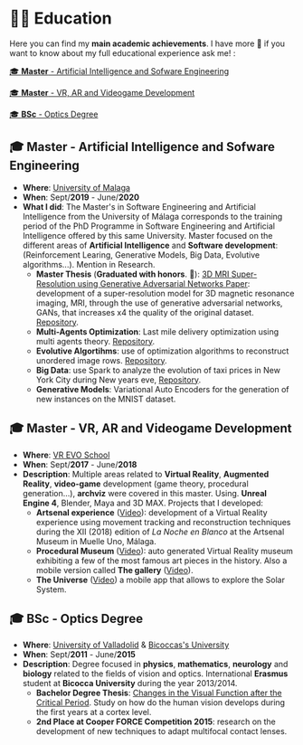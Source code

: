 # 🧑‍🎓 Education

Here you can find my **main academic achievements**. I have more 🙂 if you want to know about my full educational experience ask me! :

<!-- no toc --> 
[🎓 **Master** - Artificial Intelligence and Sofware Engineering](#master-artificial-intelligence-and-sofware-engineering)
<!-- no toc --> 
[🎓 **Master** - VR, AR and Videogame Development](#master-vr-ar-and-videogame-development)
<!-- no toc --> 
[🎓 **BSc** - Optics Degree](#bsc-optics-degree)

## 🎓 **Master** - Artificial Intelligence and Sofware Engineering

<!-- ![UMA](https://upload.wikimedia.org/wikipedia/en/1/1b/Seal_University_of_M%C3%A1laga.png) -->

- **Where**: [University of Malaga](https://www.uma.es/)
- **When**: Sept/**2019** - June/**2020**
- **What I did**: The Master's in Software Engineering and Artificial Intelligence from the University of Málaga corresponds to the training period of the PhD Programme in Software Engineering and Artificial Intelligence offered by this same University. Master focused on the different areas of **Artificial Intelligence** and **Software development**: (Reinforcement Learing, Generative Models, Big Data, Evolutive algorithms...). Mention in Research. 
    - **Master Thesis** (**Graduated with honors**. 🌟): [3D MRI Super-Resolution using Generative Adversarial Networks Paper](https://1drv.ms/b/s!AgDuqWQZkjwxj79zyt5colGiRdNT1g?e=1cslcH): development of a super-resolution model for 3D magnetic resonance imaging, MRI, through the use of generative adversarial networks, GANs, that increases x4 the quality of the original dataset. [Repository](https://github.com/Matesanz/WGAN-GP_MRI_Super_Resolution).
    - **Multi-Agents Optimization**: Last mile delivery optimization using multi agents theory. [Repository](https://github.com/Matesanz/Last_Mile_MultiAgents).
    - **Evolutive Algortihms**: use of optimization algorithms to reconstruct unordered image rows. [Repository](https://github.com/Matesanz/Image_Reconstruction_Evolutive_Algorithms).
    - **Big Data**: use Spark to analyze the evolution of taxi prices in New York City during New years eve, [Repository](https://github.com/Matesanz/NYCTaxi_Spark).
    - **Generative Models**: Variational Auto Encoders for the generation of new instances on the MNIST dataset.
## 🎓 **Master** - VR, AR and Videogame Development

<!-- ![VR EVO](https://www.realovirtual.com/files/jobs/27.png) -->

- **Where**: [VR EVO School](https://vr-evo.com/)
- **When**: Sept/**2017** - June/**2018**
- **Description**: Multiple areas related to **Virtual Reality**, **Augmented Reality**, **video-game** development (game theory, procedural generation...), **archviz** were covered in this master. Using. **Unreal Engine 4**, Blender, Maya and 3D MAX. Projects that I developed:
    - **Artsenal experience** ([Video](https://youtu.be/RBG4qE5czRk)): development of a Virtual Reality experience using movement tracking and reconstruction techniques during the XII (2018) edition of *La Noche en Blanco* at the Artsenal Museum in Muelle Uno, Málaga.
    - **Procedural Museum** ([Video](https://vimeo.com/254240325)): auto generated Virtual Reality museum exhibiting a few of the most famous art pieces in the history. Also a mobile version called **The gallery** ([Video](https://vimeo.com/272375915)).
    - **The Universe** ([Video](https://vimeo.com/273707600)) a mobile app that allows to explore the Solar System.

## 🎓 **BSc** - Optics Degree

<!-- ![UVA](http://www5.uva.es/getef/img/UVa_cuatricomia_fondo.blanco.jpg)  -->

- **Where**: [University of Valladolid](https://www.uva.es) & [Bicoccas's University](https://en.unimib.it/)
- **When**: Sept/**2011** - June/**2015**
- **Description**: Degree focused in **physics**, **mathematics**, **neurology** and **biology** related to the fields of vision and optics. International **Erasmus** student at **Bicocca University** during the year 2013/2014. 
    - **Bachelor Degree Thesis**: [Changes in the Visual Function after the Critical Period](https://uvadoc.uva.es/handle/10324/13397?locale-attribute=it). Study on how do the human vision develops during the first years at a cortex level.
    - **2nd Place at Cooper FORCE Competition 2015**: research on the development of new techniques to adapt multifocal contact lenses. 